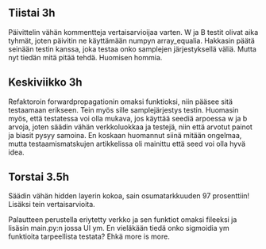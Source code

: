 ## Tiistai 3h

Päivittelin vähän kommentteja vertaisarvioijaa varten. W ja B testit olivat aika tyhmät, joten päivitin ne käyttämään numpyn array_equalia.
Hakkasin päätä seinään testin kanssa, joka testaa onko samplejen järjestyksellä väliä. Mutta nyt tiedän mitä pitää tehdä. Huomisen hommia.

## Keskiviikko 3h

Refaktoroin forwardpropagationin omaksi funktioksi, niin pääsee sitä testaamaan erikseen. Tein myös sille samplejärjestys testin. Huomasin myös, että 
testatessa voi olla mukava, jos käyttää seediä arpoessa w ja b arvoja, joten säädin vähän verkkoluokkaa ja testejä, niin että arvotut painot ja biasit
pysyy samoina. En koskaan huomannut siinä mitään ongelmaa, mutta testaamismatskujen artikkelissa oli mainittu että seed voi olla hyvä idea.

## Torstai 3.5h
Säädin vähän hidden layerin kokoa, sain osumatarkkuuden 97 prosenttiin! Lisäksi tein vertaisarvioita.

Palautteen perustella eriytetty verkko ja sen funktiot omaksi fileeksi ja lisäsin main.py:n jossa UI ym. En vieläkään tiedä onko sigmoidia ym funktioita
tarpeellista testata? Ehkä more is more.

